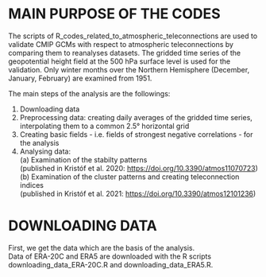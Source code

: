 # MAIN PURPOSE OF THE CODES

The scripts of R_codes_related_to_atmospheric_teleconnections are used to validate CMIP GCMs with respect to atmospheric teleconnections by comparing them to reanalyses datasets.
The gridded time series of the geopotential height field at the 500 hPa surface level is used for the validation. Only winter months over the Northern Hemisphere
(December, January, February) are examined from 1951.

The main steps of the analysis are the followings:
1. Downloading data
2. Preprocessing data: creating daily averages of the gridded time series, interpolating them to a common 2.5° horizontal grid
3. Creating basic fields - i.e. fields of strongest negative correlations - for the analysis
4. Analysing data: <br>
   (a) Examination of the stabilty patterns <br>
       (published in Kristóf et al. 2020: https://doi.org/10.3390/atmos11070723) <br>
   (b) Examination of the cluster patterns and creating teleconnection indices <br>
       (published in Kristóf et al. 2021: https://doi.org/10.3390/atmos12101236)
 
# DOWNLOADING DATA
First, we get the data which are the basis of the analysis. <br>
Data of ERA-20C and ERA5 are downloaded with the R scripts downloading_data_ERA-20C.R and downloading_data_ERA5.R.
